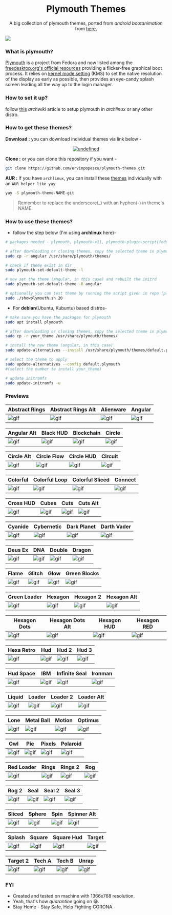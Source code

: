 <h1 align="center">Plymouth Themes</h1>

<p align="center">
A big collection of plymouth themes, ported from <i>android bootanimation</i> from <a href="https://forum.xda-developers.com/android/themes/alienware-t3721978">here.</a>
</p>

![](./previews/Lone.gif)

### What is plymouth?

[Plymouth](http:/www.freedesktop.org/wiki/Software/Plymouth) is a project from Fedora and now listed among the [freedesktop.org's official resources](https:/www.freedesktop.org/wiki/Software/#graphicsdriverswindowsystemsandsupportinglibraries) providing a flicker-free graphical boot process. It relies on [kernel mode setting](https:/wiki.archlinux.org/index.php/Kernel_mode_setting) (KMS) to set the native resolution of the display as early as possible, then provides an eye-candy splash screen leading all the way up to the login manager.

### How to set it up?

follow [this](https:/wiki.archlinux.org/index.php/plymouth) *archwiki* article to setup plymouth in *archlinux* or any other distro.

### How to get these themes?

**Download :** you can download individual themes via link below -
<p align="center">
  <a href="./all_themes"><img alt="undefined" src="https://img.shields.io/badge/Download-Here-orange?style=for-the-badge&logo=github"></a>
</p>

**Clone :** or you can clone this repository if you want - 
```bash
git clone https://github.com/ervinpopescu/plymouth-themes.git
```

**AUR :** If you have `archlinux`, you can install these [themes](https:/aur.archlinux.org/packages/?O=0&K=adi1090x) individually with an `AUR helper like yay`
```bash
yay -S plymouth-theme-NAME-git
```
> Remember to replace the underscore(\_) with an hyphen(-) in theme's NAME.


### How to use these themes?

+ follow the step below (I'm using **archlinux** here)- 
```bash
# packages needed - plymouth, plymouth-x11, plymouth-plugin-script(fedora)

# after downloading or cloning themes, copy the selected theme in plymouth theme dir
sudo cp -r angular /usr/share/plymouth/themes/

# check if theme exist in dir
sudo plymouth-set-default-theme -l

# now set the theme (angular, in this case) and rebuilt the initrd
sudo plymouth-set-default-theme -R angular

# optionally you can test theme by running the script given in repo (plymouth-x11 required)
sudo ./showplymouth.sh 20
```
+ For **debian**(Ubuntu, Kubuntu) based distros-
```bash
# make sure you have the packages for plymouth
sudo apt install plymouth

# after downloading or cloning themes, copy the selected theme in plymouth theme dir
sudo cp -r your_theme /usr/share/plymouth/themes/

# install the new theme (angular, in this case)
sudo update-alternatives --install /usr/share/plymouth/themes/default.plymouth default.plymouth /usr/share/plymouth/themes/your_theme/your_theme.plymouth 100

# select the theme to apply
sudo update-alternatives --config default.plymouth
#(select the number to install your_theme)

# update initramfs
sudo update-initramfs -u
``` 
### Previews
Abstract Rings|Abstract Rings Alt|Alienware|Angular
--|--|--|--
![gif](https://raw.githubusercontent.com/ervinpopescu/plymouth-themes/main/previews//Abstract-Rings.gif)|![gif](https://raw.githubusercontent.com/ervinpopescu/plymouth-themes/main/previews//Abstract-Rings-Alt.gif)|![gif](https://raw.githubusercontent.com/ervinpopescu/plymouth-themes/main/previews//Alienware.gif)|![gif](https://raw.githubusercontent.com/ervinpopescu/plymouth-themes/main/previews//Angular-Alt.gif)

Angular Alt|Black HUD|Blockchain|Circle
--|--|--|--
![gif](https://raw.githubusercontent.com/ervinpopescu/plymouth-themes/main/previews//Angular.gif)|![gif](https://raw.githubusercontent.com/ervinpopescu/plymouth-themes/main/previews//Black-HUD.gif)|![gif](https://raw.githubusercontent.com/ervinpopescu/plymouth-themes/main/previews//Blockchain.gif)|![gif](https://raw.githubusercontent.com/ervinpopescu/plymouth-themes/main/previews//Circle.gif)

Circle Alt|Circle Flow|Circle HUD|Circuit
--|--|--|--
![gif](https://raw.githubusercontent.com/ervinpopescu/plymouth-themes/main/previews//Circle-Alt.gif)|![gif](https://raw.githubusercontent.com/ervinpopescu/plymouth-themes/main/previews//Circle-Flow.gif)|![gif](https://raw.githubusercontent.com/ervinpopescu/plymouth-themes/main/previews//Circle-HUD.gif)|![gif](https://raw.githubusercontent.com/ervinpopescu/plymouth-themes/main/previews//Circuit.gif)

Colorful|Colorful Loop|Colorful Sliced|Connect
--|--|--|--
![gif](https://raw.githubusercontent.com/ervinpopescu/plymouth-themes/main/previews//Colorful.gif)|![gif](https://raw.githubusercontent.com/ervinpopescu/plymouth-themes/main/previews//Colorful-Loop.gif)|![gif](https://raw.githubusercontent.com/ervinpopescu/plymouth-themes/main/previews//Colorful-Sliced.gif)|![gif](https://raw.githubusercontent.com/ervinpopescu/plymouth-themes/main/previews//Connect.gif)

Cross HUD|Cubes|Cuts|Cuts Alt
--|--|--|--
![gif](https://raw.githubusercontent.com/ervinpopescu/plymouth-themes/main/previews//Cross-HUD.gif)|![gif](https://raw.githubusercontent.com/ervinpopescu/plymouth-themes/main/previews//Cubes.gif)|![gif](https://raw.githubusercontent.com/ervinpopescu/plymouth-themes/main/previews//Cuts.gif)|![gif](https://raw.githubusercontent.com/ervinpopescu/plymouth-themes/main/previews//Cuts-Alt.gif)

Cyanide|Cybernetic|Dark Planet|Darth Vader
--|--|--|--
![gif](https://raw.githubusercontent.com/ervinpopescu/plymouth-themes/main/previews//Cyanide.gif)|![gif](https://raw.githubusercontent.com/ervinpopescu/plymouth-themes/main/previews//Cybernetic.gif)|![gif](https://raw.githubusercontent.com/ervinpopescu/plymouth-themes/main/previews//Dark-Planet.gif)|![gif](https://raw.githubusercontent.com/ervinpopescu/plymouth-themes/main/previews//Darth-Vader.gif)

Deus Ex|DNA|Double|Dragon
--|--|--|--
![gif](https://raw.githubusercontent.com/ervinpopescu/plymouth-themes/main/previews//Deus-Ex.gif)|![gif](https://raw.githubusercontent.com/ervinpopescu/plymouth-themes/main/previews//DNA.gif)|![gif](https://raw.githubusercontent.com/ervinpopescu/plymouth-themes/main/previews//Double.gif)|![gif](https://raw.githubusercontent.com/ervinpopescu/plymouth-themes/main/previews//Dragon.gif)

Flame|Glitch|Glow|Green Blocks
--|--|--|--
![gif](https://raw.githubusercontent.com/ervinpopescu/plymouth-themes/main/previews//Flame.gif)|![gif](https://raw.githubusercontent.com/ervinpopescu/plymouth-themes/main/previews//Glitch.gif)|![gif](https://raw.githubusercontent.com/ervinpopescu/plymouth-themes/main/previews//Glow.gif)|![gif](https://raw.githubusercontent.com/ervinpopescu/plymouth-themes/main/previews//Green-Blocks.gif)

Green Loader|Hexagon|Hexagon 2|Hexagon Alt
--|--|--|--
![gif](https://raw.githubusercontent.com/ervinpopescu/plymouth-themes/main/previews//Green-Loader.gif)|![gif](https://raw.githubusercontent.com/ervinpopescu/plymouth-themes/main/previews//Hexagon.gif)|![gif](https://raw.githubusercontent.com/ervinpopescu/plymouth-themes/main/previews//Hexagon-2.gif)|![gif](https://raw.githubusercontent.com/ervinpopescu/plymouth-themes/main/previews//Hexagon-Alt.gif)

Hexagon Dots|Hexagon Dots Alt|Hexagon HUD|Hexagon RED
--|--|--|--
![gif](https://raw.githubusercontent.com/ervinpopescu/plymouth-themes/main/previews//Hexagon-Dots.gif)|![gif](https://raw.githubusercontent.com/ervinpopescu/plymouth-themes/main/previews//Hexagon-Dots-Alt.gif)|![gif](https://raw.githubusercontent.com/ervinpopescu/plymouth-themes/main/previews//Hexagon-HUD.gif)|![gif](https://raw.githubusercontent.com/ervinpopescu/plymouth-themes/main/previews//Hexagon-RED.gif)

Hexa Retro|Hud|Hud 2|Hud 3
--|--|--|--
![gif](https://raw.githubusercontent.com/ervinpopescu/plymouth-themes/main/previews//Hexa-Retro.gif)|![gif](https://raw.githubusercontent.com/ervinpopescu/plymouth-themes/main/previews//Hud-2.gif)|![gif](https://raw.githubusercontent.com/ervinpopescu/plymouth-themes/main/previews//Hud-3.gif)|![gif](https://raw.githubusercontent.com/ervinpopescu/plymouth-themes/main/previews//Hud.gif)

Hud Space|IBM|Infinite Seal|Ironman
--|--|--|--
![gif](https://raw.githubusercontent.com/ervinpopescu/plymouth-themes/main/previews//Hud-Space.gif)|![gif](https://raw.githubusercontent.com/ervinpopescu/plymouth-themes/main/previews//IBM.gif)|![gif](https://raw.githubusercontent.com/ervinpopescu/plymouth-themes/main/previews//Infinite-Seal.gif)|![gif](https://raw.githubusercontent.com/ervinpopescu/plymouth-themes/main/previews//Ironman.gif)

Liquid|Loader|Loader 2|Loader Alt
--|--|--|--
![gif](https://raw.githubusercontent.com/ervinpopescu/plymouth-themes/main/previews//Liquid.gif)|![gif](https://raw.githubusercontent.com/ervinpopescu/plymouth-themes/main/previews//Loader-2.gif)|![gif](https://raw.githubusercontent.com/ervinpopescu/plymouth-themes/main/previews//Loader-Alt.gif)|![gif](https://raw.githubusercontent.com/ervinpopescu/plymouth-themes/main/previews//Loader.gif)

Lone|Metal Ball|Motion|Optimus
--|--|--|--
![gif](https://raw.githubusercontent.com/ervinpopescu/plymouth-themes/main/previews//Lone.gif)|![gif](https://raw.githubusercontent.com/ervinpopescu/plymouth-themes/main/previews//Metal-Ball.gif)|![gif](https://raw.githubusercontent.com/ervinpopescu/plymouth-themes/main/previews//Motion.gif)|![gif](https://raw.githubusercontent.com/ervinpopescu/plymouth-themes/main/previews//Optimus.gif)

Owl|Pie|Pixels|Polaroid
--|--|--|--
![gif](https://raw.githubusercontent.com/ervinpopescu/plymouth-themes/main/previews//Owl.gif)|![gif](https://raw.githubusercontent.com/ervinpopescu/plymouth-themes/main/previews//Pie.gif)|![gif](https://raw.githubusercontent.com/ervinpopescu/plymouth-themes/main/previews//Pixels.gif)|![gif](https://raw.githubusercontent.com/ervinpopescu/plymouth-themes/main/previews//Polaroid.gif)

Red Loader|Rings|Rings 2|Rog
--|--|--|--
![gif](https://raw.githubusercontent.com/ervinpopescu/plymouth-themes/main/previews//Red-Loader.gif)|![gif](https://raw.githubusercontent.com/ervinpopescu/plymouth-themes/main/previews//Rings-2.gif)|![gif](https://raw.githubusercontent.com/ervinpopescu/plymouth-themes/main/previews//Rings.gif)|![gif](https://raw.githubusercontent.com/ervinpopescu/plymouth-themes/main/previews//Rog-2.gif)

Rog 2|Seal|Seal 2|Seal 3
--|--|--|--
![gif](https://raw.githubusercontent.com/ervinpopescu/plymouth-themes/main/previews//Rog.gif)|![gif](https://raw.githubusercontent.com/ervinpopescu/plymouth-themes/main/previews//Seal-2.gif)|![gif](https://raw.githubusercontent.com/ervinpopescu/plymouth-themes/main/previews//Seal-3.gif)|![gif](https://raw.githubusercontent.com/ervinpopescu/plymouth-themes/main/previews//Seal.gif)

Sliced|Sphere|Spin|Spinner Alt
--|--|--|--
![gif](https://raw.githubusercontent.com/ervinpopescu/plymouth-themes/main/previews//Sliced.gif)|![gif](https://raw.githubusercontent.com/ervinpopescu/plymouth-themes/main/previews//Sphere.gif)|![gif](https://raw.githubusercontent.com/ervinpopescu/plymouth-themes/main/previews//Spin.gif)|![gif](https://raw.githubusercontent.com/ervinpopescu/plymouth-themes/main/previews//Spinner-Alt.gif)

Splash|Square|Square Hud|Target
--|--|--|--
![gif](https://raw.githubusercontent.com/ervinpopescu/plymouth-themes/main/previews//Splash.gif)|![gif](https://raw.githubusercontent.com/ervinpopescu/plymouth-themes/main/previews//Square.gif)|![gif](https://raw.githubusercontent.com/ervinpopescu/plymouth-themes/main/previews//Square-Hud.gif)|![gif](https://raw.githubusercontent.com/ervinpopescu/plymouth-themes/main/previews//Target-2.gif)

Target 2|Tech A|Tech B|Unrap
--|--|--|--
![gif](https://raw.githubusercontent.com/ervinpopescu/plymouth-themes/main/previews//Target.gif)|![gif](https://raw.githubusercontent.com/ervinpopescu/plymouth-themes/main/previews//Tech-A.gif)|![gif](https://raw.githubusercontent.com/ervinpopescu/plymouth-themes/main/previews//Tech-B.gif)|![gif](https://raw.githubusercontent.com/ervinpopescu/plymouth-themes/main/previews//Unrap.gif)


### FYI
+ Created and tested on machine with 1366x768 resolution.
+ Yeah, that's how *quarantine* going on :grin:.
+ Stay Home - Stay Safe, Help Fighting CORONA.
